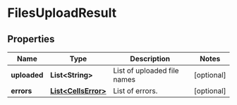
# FilesUploadResult

## Properties
Name | Type | Description | Notes
------------ | ------------- | ------------- | -------------
**uploaded** | **List&lt;String&gt;** | List of uploaded file names |  [optional]
**errors** | [**List&lt;CellsError&gt;**](CellsError.md) | List of errors. |  [optional]



